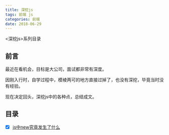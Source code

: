 ```yaml
---
title: 深挖js
tags: 前端 js
categories: 前端
date: 2018-06-29
---
```


<深挖js>系列目录

<!-- more -->

## 前言

最近在看机会，目标是大公司，面试都非常有深度。

因刚入行时，自学过程中，模棱两可的地方直接过掉了，也没有深挖，毕竟当时没有经验。

现在决定回头，深挖js中的各种点，总结成文。

## 目录

- [x] [js中new究竟发生了什么](./new)
